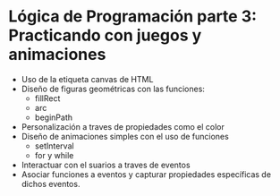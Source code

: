 # Lógica de Programación parte 3: Practicando con juegos y animaciones

* Uso de la etiqueta canvas de HTML
* Diseño de figuras geométricas con las funciones: 
    * fillRect
    * arc
    * beginPath
* Personalización a traves de propiedades como el color
* Diseño de animaciones simples con el uso de funciones
    * setInterval
    * for y while
* Interactuar con el suarios a traves de eventos
* Asociar funciones a eventos y capturar propiedades específicas de dichos eventos.